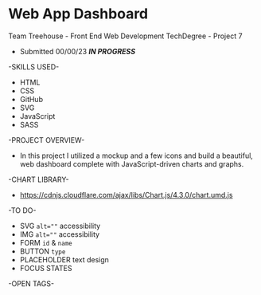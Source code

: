 # Web App Dashboard

Team Treehouse - Front End Web Development TechDegree - Project 7

  - Submitted 00/00/23 ***IN PROGRESS***

-SKILLS USED-
* HTML
* CSS
* GitHub
* SVG
* JavaScript
* SASS

-PROJECT OVERVIEW-
* In this project I utilized a mockup and a few icons and build a beautiful, web dashboard complete with JavaScript-driven charts and graphs.

-CHART LIBRARY-
* https://cdnjs.cloudflare.com/ajax/libs/Chart.js/4.3.0/chart.umd.js

-TO DO-
* SVG `alt=""` accessibility
* IMG `alt=""` accessibility
* FORM `id` & `name`
* BUTTON `type`
* PLACEHOLDER text design
* FOCUS STATES

-OPEN TAGS-
